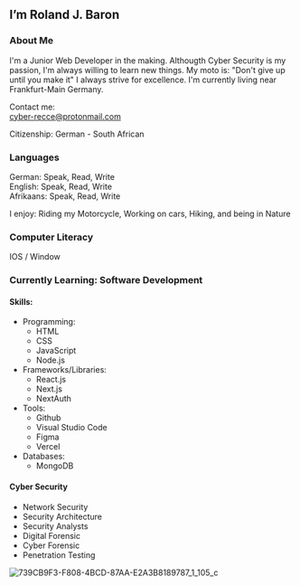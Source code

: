 ## I’m Roland J. Baron

### About Me

I'm a Junior Web Developer in the making. Althougth Cyber Security is my passion, I'm always willing to learn new things. My moto is: "Don't give up until you make it" I always strive for excellence. I'm currently living near Frankfurt-Main Germany.

Contact me:<br>
cyber-recce@protonmail.com 

Citizenship: German - South African

### Languages
German: Speak, Read, Write<br>
English: Speak, Read, Write<br>
Afrikaans: Speak, Read, Write<br>

I enjoy: Riding my Motorcycle, Working on cars, Hiking, and being in Nature

### Computer Literacy<br>

IOS / Window


### Currently Learning: Software Development
#### Skills:

- Programming: 
  - HTML
  - CSS
  - JavaScript
  - Node.js
- Frameworks/Libraries: 
  - React.js
  - Next.js
  - NextAuth
- Tools: 
  - Github
  - Visual Studio Code
  - Figma
  - Vercel
- Databases: 
  - MongoDB


#### Cyber Security
- Network Security<br>
- Security Architecture<br>
- Security Analysts<br>
- Digital Forensic<br>
- Cyber Forensic<br>
- Penetration Testing<br>


![739CB9F3-F808-4BCD-87AA-E2A3B8189787_1_105_c](https://github.com/RolandJBaron/RolandJBaron/assets/142206832/1491636e-294d-47ef-ab97-0c888bc1fe7c)


